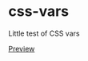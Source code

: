 # css-vars
Little test of CSS vars

<a target="_blank" href="http://htmlpreview.github.io/?https://github.com/gavvop/css-vars/blob/main/index.html">Preview</a>
